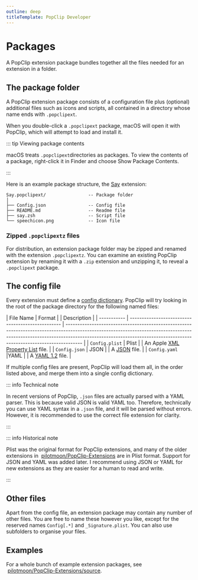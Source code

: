 ```yaml
---
outline: deep
titleTemplate: PopClip Developer
---
```


# Packages

A PopClip extension package bundles together all the files needed for an
extension in a folder.

## The package folder

A PopClip extension package consists of a configuration file plus (optional)
additional files such as icons and scripts, all contained in a directory whose
name ends with `.popclipext`.

When you double-click a `.popclipext` package, macOS will open it with PopClip,
which will attempt to load and install it.

::: tip Viewing package contents

macOS treats `.popclipext`directories as packages. To view the contents of a
package, right-click it in Finder and choose Show Package Contents.

:::

Here is an example package structure, the
[Say](https://github.com/pilotmoon/PopClip-Extensions/tree/master/source/Say.popclipext)
extension:

```
Say.popclipext/                -- Package folder
│
├── Config.json                -- Config file
├── README.md                  -- Readme file
├── say.zsh                    -- Script file
└── speechicon.png             -- Icon file
```

### Zipped `.popclipextz` files

For distribution, an extension package folder may be zipped and renamed with the
extension `.popclipextz`. You can examine an existing PopClip extension by
renaming it with a `.zip` extension and unzipping it, to reveal a `.popclipext`
package.

## The config file

Every extension must define a [config dictionary](./config.md). PopClip will try
looking in the root of the package directory for the following named files:

| File Name | Format      |                                          | Description                                                                                                                                                                                                                                       |
| ----------- | ------------------------------------------------- | ------------------------------------------------------------------------------------------------------------------------------------------------------------------------------------------------------------------------------------------------- |
| `Config.plist` | Plist       |                                     | An Apple [XML Property List](https://en.wikipedia.org/wiki/Property_list) file.                                                                                                                                                                   |
| `Config.json` | JSON        |                                      | A [JSON](https://www.json.org/json-en.html) file.                                                                                                                                                          |
| `Config.yaml` |YAML        |                                      | A [YAML 1.2](https://yaml.org) file.                                                                                                                                                                       |
<!-- | Source code | `Config.*` (any other file extension) or `Config` | Shell script, AppleScript or JavaScript file with config header using [inverted snippet syntax](./snippets.md#inverted-syntax). See [Example](https://github.com/pilotmoon/PopClip-Extensions/tree/master/source-contrib/IconPreview.popclipext). | -->

If multiple config files are present, PopClip will load them all, in the order
listed above, and merge them into a single config dictionary.

::: info Technical note

In recent versions of PopClip, `.json` files are actually parsed with a YAML
parser. This is because valid JSON is valid YAML too. Therefore, technically you
can use YAML syntax in a `.json` file, and it will be parsed without errors.
However, it is recommended to use the correct file extension for clarity.

:::

::: info Historical note

Plist was the original format for PopClip extensions, and many of the older
extensions in
<span style="white-space: nowrap"><GithubFilled />&nbsp;<a href="https://github.com/pilotmoon/PopClip-Extensions">pilotmoon/PopClip-Extensions</a></span>
are in Plist format. Support for JSON and YAML was added later. I recommend
using JSON or YAML for new extensions as they are easier for a human to read and
write.

:::

## Other files

Apart from the config file, an extension package may contain any number of other
files. You are free to name these however you like, except for the reserved
names `Config[.*]` and `_Signature.plist`. You can also use subfolders to
organise your files.

## Examples

For a whole bunch of example extension packages, see
<span style="white-space: nowrap"><GithubFilled />&nbsp;<a href="https://github.com/pilotmoon/PopClip-Extensions/tree/master/source">pilotmoon/PopClip-Extensions/source</a></span>.
